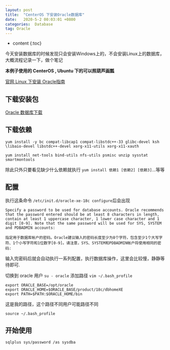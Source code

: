 ```yaml
---
layout: post
title:  "CenterOS 下安装Oracle数据库"
date:   2020-5-2 00:03:01 +0800
categories:  Database
tag: Oracle
---
```


* content
{:toc}

今天安装数据库的时候发现只会安装Windows上的，不会安装Linux上的数据库，大概流程记录一下，做个笔记

**本例子使用的 CenterOS , Ubuntu 下的可以照葫芦画瓢**

[官网 Linux 下安装 Oracle指南](https://docs.oracle.com/en/database/oracle/oracle-database/18/xeinl/)

## 下载安装包

[Oracle 数据库下载](https://www.oracle.com/cn/database/technologies/oracle-database-software-downloads.html)


## 下载依赖

`yum install -y bc compat-libcap1 compat-libstdc++-33 glibc-devel ksh \libaio-devel libstdc++-devel xorg-x11-utils xorg-x11-xauth`

`yum install net-tools bind-utils nfs-utils psmisc unzip sysstat smartmontools`

除此只外只要看见缺少什么依赖就执行 `yum install 依赖1 [依赖2] [依赖3]`...等等

## 配置

执行这条命令 `/etc/init.d/oracle-xe-18c configure`后会出现

```text
Specify a password to be used for database accounts. Oracle recommends that the password entered should be at least 8 characters in length, contain at least 1 uppercase character, 1 lower case character and 1 digit [0-9]. Note that the same password will be used for SYS, SYSTEM and PDBADMIN accounts:

指定用于数据库帐户的密码。Oracle建议输入的密码长度至少为8个字符，包含至少1个大写字符、1个小写字符和1位数字[0-9]。请注意，SYS、SYSTEM和PDBADMIN帐户将使用相同的密码:
```

输入完密码后就会自动执行一系列配置，执行数据库操作，这里会比较慢，静静等待即可.

切换到 oracle 用户 `su - oracle`
添加路径 `vim ~/.bash_profile`

```text
export ORACLE_BASE=/opt/oracle
export ORACLE_HOME=$ORACLE_BASE/product/18c/dbhomeXE
export PATH=$PATH:$ORACLE_HOME/bin
```

这是我的路径，这个路径不同用户可能路径不同

`source ~/.bash_profile`

## 开始使用

`sqlplus sys/password /as sysdba`